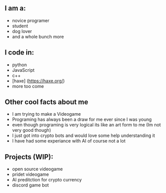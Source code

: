 ## I am a:
- novice programer
- student 
- dog lover
- and a whole bunch more 

## I code in:
- python 
- JavaScript 
- c++ 
-  [haxe] (https://haxe.org/) 
- more too come 

## Other cool facts about me
- I am trying to make a Videogame
- Programing has always been a draw for me ever since I was young
- even though programing is very logical its like an art form to me (Im not very good though)
- I just got into crypto bots and would love some help understanding it
- I have had some experiance with AI of course not a lot 

## Projects (WIP):
- open source videogame
- pridet videogame 
- AI preditction for crypto currency
- discord game bot
